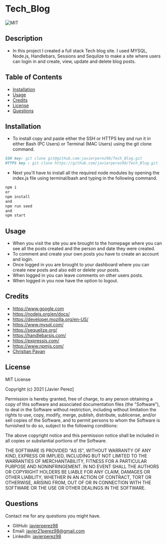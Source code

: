 # Tech_Blog

![MIT](https://img.shields.io/github/license/microsoft/vscode)

## Description

<!-- Provide a short description explaining the what, why, and how of your project.
What was your motivation? Why did you build this project? What problem does it solve? What did you learn? -->

- In this project I created a full stack Tech blog site. I used MYSQL, Node.js, Handlebars, Sessions and Sequlize to make a site where users can login in and 
create, view, update and delete blog posts.

## Table of Contents

- [Installation](#installation)
- [Usage](#usage)
- [Credits](#credits)
- [License](#license)
- [Questions](#questions)

## Installation

<!-- What are the steps required to install your project? Provide a step-by-step description of how to get the development environment running. -->

- To install copy and paste either the SSH or HTTPS key and run it in either Bash (PC Users) or Terminal (MAC Users) using the git clone command.

```md
SSH key: git clone git@github.com:javierperez98/Tech_Blog.git
HTTPS key : git clone https://github.com/javierperez98/Tech_Blog.git
```

- Next you'll have to install all the required node modules by opening the index.js file using terminal/bash and typing in the following command.

```md
npm i
or
npm install
and
npm run seed
and
npm start
```

## Usage

<!-- Provide instructions and examples for use. Include screenshots as needed. -->

- When you visit the site you are brought to the homepage where you can see all the posts created and the person and date they were created.
- To comment and create your own posts you have to create an account and login.
- Once logged in you are brought to your dashboard where you can create new posts and also edit or delete your posts.
- When logged in you can leave comments on other users posts.
- When logged in you now have the option to logout.

## Credits

<!-- List your collaborators, if any, with links to their GitHub profiles. Links to websites or resources. -->

- https://www.google.com
- https://nodejs.org/en/docs/
- https://developer.mozilla.org/en-US/
- https://www.mysql.com/
- https://sequelize.org/
- https://handlebarsjs.com/
- https://expressjs.com/
- https://www.npmjs.com/
- [Christian Payan](https://github.com/ChrisPayan)

## License

<!-- If you need help choosing a license, refer to https://choosealicense.com/ -->

MIT License

Copyright (c) 2021 [Javier Perez]

Permission is hereby granted, free of charge, to any person obtaining a copy
of this software and associated documentation files (the "Software"), to deal
in the Software without restriction, including without limitation the rights
to use, copy, modify, merge, publish, distribute, sublicense, and/or sell
copies of the Software, and to permit persons to whom the Software is
furnished to do so, subject to the following conditions:

The above copyright notice and this permission notice shall be included in all
copies or substantial portions of the Software.

THE SOFTWARE IS PROVIDED "AS IS", WITHOUT WARRANTY OF ANY KIND, EXPRESS OR
IMPLIED, INCLUDING BUT NOT LIMITED TO THE WARRANTIES OF MERCHANTABILITY,
FITNESS FOR A PARTICULAR PURPOSE AND NONINFRINGEMENT. IN NO EVENT SHALL THE
AUTHORS OR COPYRIGHT HOLDERS BE LIABLE FOR ANY CLAIM, DAMAGES OR OTHER
LIABILITY, WHETHER IN AN ACTION OF CONTRACT, TORT OR OTHERWISE, ARISING FROM,
OUT OF OR IN CONNECTION WITH THE SOFTWARE OR THE USE OR OTHER DEALINGS IN THE
SOFTWARE.

## Questions

Contact me for any questions you might have.

- GitHub: [javierperez98](https://github.com/javierperez98)
- Email: [javier21perez98@gmail.com](mailto:javier21perez98@gmail.com)
- LinkedIn: [javierperez98](https://www.linkedin.com/in/javier-perez98/)
